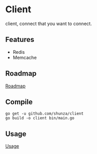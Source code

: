 # Client

client, connect that you want to connect.

## Features

* Redis
* Memcache

## Roadmap

[Roadmap](docs/roadmap.md)

## Compile

```console
go get -u github.com/shunza/client
go build -o client bin/main.go
```

## Usage

[Usage](docs/usage.md)
